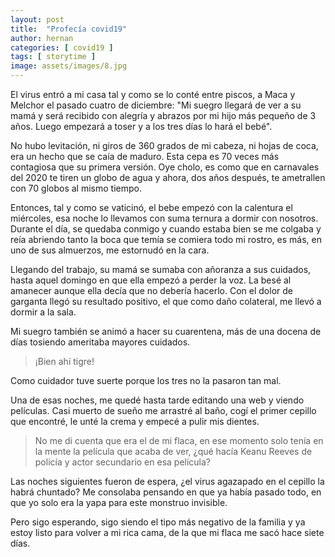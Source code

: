 ```yaml
---
layout: post
title:  "Profecía covid19"
author: hernan
categories: [ covid19 ]
tags: [ storytime ]
image: assets/images/8.jpg
---
```


El virus entró a mi casa tal y como se lo conté entre piscos, a Maca y Melchor el pasado cuatro de diciembre: "Mi suegro llegará de ver a su mamá y será recibido con alegría y abrazos por mi hijo más pequeño de 3 años. Luego empezará a toser y a los tres días lo hará el bebé".

No hubo levitación, ni giros de 360 grados de mi cabeza, ni hojas de coca, era un hecho que se caía de maduro. Esta cepa es 70 veces más contagiosa que su primera versión. Oye cholo, es como que en carnavales del 2020 te tiren un globo de agua y ahora, dos años después, te ametrallen con 70 globos al mismo tiempo.

Entonces, tal y como se vaticinó, el bebe empezó con la calentura el miércoles, esa noche lo llevamos con suma ternura a dormir con nosotros. Durante el día, se quedaba conmigo y cuando estaba bien se me colgaba y reía abriendo tanto la boca que temía se comiera todo mi rostro, es más, en uno de sus almuerzos, me estornudó en la cara.

Llegando del trabajo, su mamá se sumaba con añoranza a sus cuidados, hasta aquel domingo en que ella empezó a perder la voz. La besé al amanecer aunque ella decía que no debería hacerlo. Con el dolor de garganta llegó su resultado positivo, el que como daño colateral, me llevó a dormir a la sala.

Mi suegro también se animó a hacer su cuarentena, más de una docena de días tosiendo ameritaba mayores cuidados. 

>  ¡Bien ahí tigre!

Como cuidador tuve suerte porque los tres no la pasaron tan mal.

Una de esas noches, me quedé hasta tarde editando una web y viendo películas. Casi muerto de sueño me arrastré al baño, cogí el primer cepillo que encontré, le unté la crema y empecé a pulir mis dientes. 

> No me di cuenta que era el de mi flaca, en ese momento solo tenía en la mente la película que acaba de ver, ¿qué hacía Keanu Reeves de policía y actor secundario en esa película?

Las noches siguientes fueron de espera, ¿el virus agazapado en el cepillo la habrá chuntado? Me consolaba pensando en que ya había pasado todo, en que yo solo era la yapa para este monstruo invisible.

Pero sigo esperando, sigo siendo el tipo más negativo de la familia y ya estoy listo para volver a mi rica cama, de la que mi flaca me sacó hace siete días.
